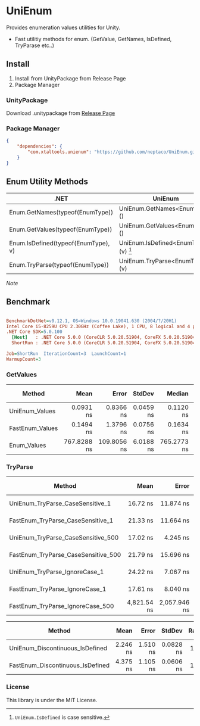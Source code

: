 # UniEnum

Provides enumeration values utilities for Unity.

- Fast utilitiy methods for enum. (GetValue, GetNames, IsDefined, TryParase etc..)

## Install

1. Install from UnityPackage from Release Page
2. Package Manager

### UnityPackage

Download .unitypackage from [Release Page](https://github.com/neptaco/UniEnum/releases)

### Package Manager

```manifest.json
{
    "dependencies": {
        "com.xtaltools.unienum": "https://github.com/neptaco/UniEnum.git?path=src/UniEnum.Unity/Assets/UniEnum"
    }
}
```


## Enum Utility Methods

|.NET|UniEnum|
|----|-------|
|Enum.GetNames(typeof(EnumType))|UniEnum.GetNames\<EnumType>()|
|Enum.GetValues(typeof(EnumType))|UniEnum.GetValues\<EnumType>()|
|Enum.IsDefined(typeof(EnumType), v)|UniEnum.IsDefined\<EnumType>(v) [^1]|
|Enum.TryParse(typeof(EnumType))|UniEnum.TryParse\<EnumType>(v)|


*Note*

[^1]: `UniEnum.IsDefined` is case sensitive.

## Benchmark

``` ini

BenchmarkDotNet=v0.12.1, OS=Windows 10.0.19041.630 (2004/?/20H1)
Intel Core i5-8259U CPU 2.30GHz (Coffee Lake), 1 CPU, 8 logical and 4 physical cores
.NET Core SDK=5.0.100
  [Host]   : .NET Core 5.0.0 (CoreCLR 5.0.20.51904, CoreFX 5.0.20.51904), X64 RyuJIT  [AttachedDebugger]
  ShortRun : .NET Core 5.0.0 (CoreCLR 5.0.20.51904, CoreFX 5.0.20.51904), X64 RyuJIT

Job=ShortRun  IterationCount=3  LaunchCount=1  
WarmupCount=3  

```

### GetValues

|          Method |        Mean |       Error |    StdDev |      Median |     Ratio |  RatioSD |  Gen 0 | Gen 1 | Gen 2 | Allocated |
|---------------- |------------:|------------:|----------:|------------:|----------:|---------:|-------:|------:|------:|----------:|
|  UniEnum_Values |   0.0931 ns |   0.8366 ns | 0.0459 ns |   0.1120 ns |      1.00 |     0.00 |      - |     - |     - |         - |
| FastEnum_Values |   0.1494 ns |   1.3796 ns | 0.0756 ns |   0.1634 ns |      2.44 |     2.54 |      - |     - |     - |         - |
|     Enum_Values | 767.8288 ns | 109.8056 ns | 6.0188 ns | 765.2773 ns | 10,559.26 | 7,092.53 | 0.0706 |     - |     - |     224 B |

### TryParse

|                              Method |        Mean |        Error |     StdDev |  Ratio | RatioSD | Gen 0 | Gen 1 | Gen 2 | Allocated |
|------------------------------------ |------------:|-------------:|-----------:|-------:|--------:|------:|------:|------:|----------:|
|    UniEnum_TryParse_CaseSensitive_1 |    16.72 ns |    11.874 ns |   0.651 ns |   1.00 |    0.00 |     - |     - |     - |         - |
|   FastEnum_TryParse_CaseSensitive_1 |    21.33 ns |    11.664 ns |   0.639 ns |   1.28 |    0.09 |     - |     - |     - |         - |
|  UniEnum_TryParse_CaseSensitive_500 |    17.02 ns |     4.245 ns |   0.233 ns |   1.02 |    0.05 |     - |     - |     - |         - |
| FastEnum_TryParse_CaseSensitive_500 |    21.79 ns |    15.696 ns |   0.860 ns |   1.31 |    0.08 |     - |     - |     - |         - |
|       UniEnum_TryParse_IgnoreCase_1 |    24.22 ns |     7.067 ns |   0.387 ns |   1.45 |    0.03 |     - |     - |     - |         - |
|      FastEnum_TryParse_IgnoreCase_1 |    17.61 ns |     8.040 ns |   0.441 ns |   1.05 |    0.06 |     - |     - |     - |         - |
|    FastEnum_TryParse_IgnoreCase_500 | 4,821.54 ns | 2,057.946 ns | 112.803 ns | 288.58 |    9.61 |     - |     - |     - |         - |


|                           Method |     Mean |    Error |    StdDev | Ratio | RatioSD | Gen 0 | Gen 1 | Gen 2 | Allocated |
|--------------------------------- |---------:|---------:|----------:|------:|--------:|------:|------:|------:|----------:|
|  UniEnum_Discontinuous_IsDefined | 2.246 ns | 1.510 ns | 0.0828 ns |  1.00 |    0.00 |     - |     - |     - |         - |
| FastEnum_Discontinuous_IsDefined | 4.375 ns | 1.105 ns | 0.0606 ns |  1.95 |    0.05 |     - |     - |     - |         - |


### License

This library is under the MIT License.